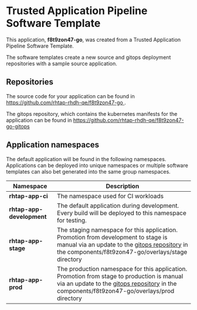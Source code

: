 # Trusted Application Pipeline Software Template

This application, **f8t9zon47-go**, was created from a Trusted Application Pipeline Software Template.

The software templates create a new source and gitops deployment repositories with a sample source application. 

## Repositories

The source code for your application can be found in [https://github.com/rhtap-rhdh-qe/f8t9zon47-go ](https://github.com/rhtap-rhdh-qe/f8t9zon47-go ).
 
The gitops repository, which contains the kubernetes manifests for the application can be found in 
[https://github.com/rhtap-rhdh-qe/f8t9zon47-go-gitops ](https://github.com/rhtap-rhdh-qe/f8t9zon47-go-gitops ) 

## Application namespaces 

The default application will be found in the following namespaces. Applications can be deployed into unique namespaces or multiple software templates can also bet generated into the same group namespaces.  

|  Namespace   |  Description   |  
| -------- | -------- |
| **rhtap-app-ci** | The namespace used for CI workloads |
| **rhtap-app-development** | The default application during development. Every build will be deployed to this namespace for testing. |
| **rhtap-app-stage** | The staging namespace for this application. Promotion from development to stage is manual via an update to the [gitops repository](https://github.com/rhtap-rhdh-qe/f8t9zon47-go-gitops ) in the components/f8t9zon47-go/overlays/stage directory |
| **rhtap-app-prod** | The production namespace for this application. Promotion from stage to production is manual via an update to the [gitops repository](https://github.com/rhtap-rhdh-qe/f8t9zon47-go-gitops ) in the components/f8t9zon47-go/overlays/prod directory |